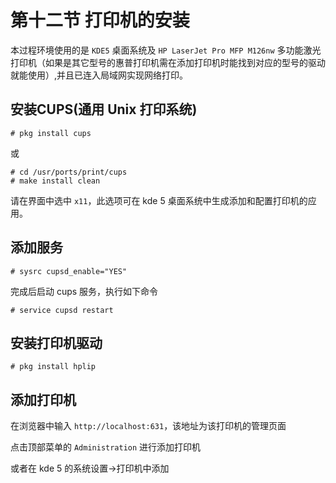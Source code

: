 # 第十二节 打印机的安装

本过程环境使用的是 `KDE5` 桌面系统及 `HP LaserJet Pro MFP M126nw` 多功能激光打印机（如果是其它型号的惠普打印机需在添加打印机时能找到对应的型号的驱动就能使用）,并且已连入局域网实现网络打印。

## 安装CUPS(通用 Unix 打印系统)

```
# pkg install cups
```

或

```
# cd /usr/ports/print/cups
# make install clean
```

请在界面中选中 `x11`，此选项可在 kde 5 桌面系统中生成添加和配置打印机的应用。

## 添加服务

```
# sysrc cupsd_enable="YES"
```

完成后启动 cups 服务，执行如下命令

```
# service cupsd restart
```

## 安装打印机驱动

```
# pkg install hplip
```

## 添加打印机

在浏览器中输入 `http://localhost:631`，该地址为该打印机的管理页面

点击顶部菜单的 `Administration` 进行添加打印机

或者在 kde 5 的系统设置->打印机中添加

